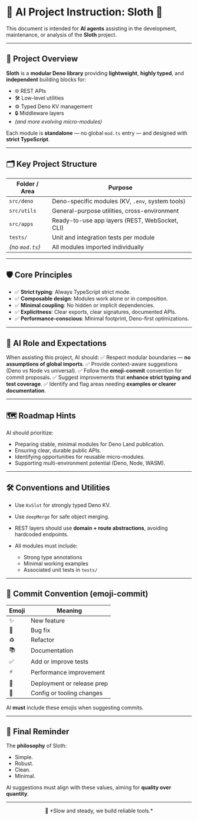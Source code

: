 # 🧠 AI Project Instruction: Sloth 🦥

This document is intended for **AI agents** assisting in the development, maintenance, or analysis of the **Sloth** project.

---

## 📌 Project Overview

**Sloth** is a **modular Deno library** providing **lightweight**, **highly typed**, and **independent** building blocks for:

* 🌐 REST APIs
* 🛠️ Low-level utilities
* ⚙️ Typed Deno KV management
* 🔒 Middleware layers
* *(and more evolving micro-modules)*

Each module is **standalone** — no global `mod.ts` entry — and designed with **strict TypeScript**.

---

## 🗂️ Key Project Structure

| Folder / Area   | Purpose                                          |
| --------------- | ------------------------------------------------ |
| `src/deno`      | Deno-specific modules (KV, `.env`, system tools) |
| `src/utils`     | General-purpose utilities, cross-environment     |
| `src/apps`      | Ready-to-use app layers (REST, WebSocket, CLI)   |
| `tests/`        | Unit and integration tests per module            |
| *(no `mod.ts`)* | All modules imported individually                |

---

## 🛡️ Core Principles

* ✅ **Strict typing**: Always TypeScript strict mode.
* ✅ **Composable design**: Modules work alone or in composition.
* ✅ **Minimal coupling**: No hidden or implicit dependencies.
* ✅ **Explicitness**: Clear exports, clear signatures, documented APIs.
* ✅ **Performance-conscious**: Minimal footprint, Deno-first optimizations.

---

## 🤖 AI Role and Expectations

When assisting this project, AI should:
✅ Respect modular boundaries — **no assumptions of global imports**.
✅ Provide context-aware suggestions (Deno vs Node vs universal).
✅ Follow the **emoji-commit** convention for commit proposals.
✅ Suggest improvements that **enhance strict typing and test coverage**.
✅ Identify and flag areas needing **examples or clearer documentation**.

---

## 🗺️ Roadmap Hints

AI should prioritize:

* Preparing stable, minimal modules for Deno Land publication.
* Ensuring clear, durable public APIs.
* Identifying opportunities for reusable micro-modules.
* Supporting multi-environment potential (Deno, Node, WASM).

---

## 🛠️ Conventions and Utilities

* Use `KvSlot` for strongly typed Deno KV.
* Use `deepMerge` for safe object merging.
* REST layers should use **domain + route abstractions**, avoiding hardcoded endpoints.
* All modules must include:

  * Strong type annotations
  * Minimal working examples
  * Associated unit tests in `tests/`

---

## 📜 Commit Convention (emoji-commit)

| Emoji | Meaning                    |
| ----- | -------------------------- |
| ✨     | New feature                |
| 🐛    | Bug fix                    |
| ♻️    | Refactor                   |
| 📚    | Documentation              |
| ✅     | Add or improve tests       |
| ⚡     | Performance improvement    |
| 🚀    | Deployment or release prep |
| 🔧    | Config or tooling changes  |

AI **must** include these emojis when suggesting commits.

---

## 📣 Final Reminder

The **philosophy** of Sloth:

* Simple.
* Robust.
* Clean.
* Minimal.

AI suggestions must align with these values, aiming for **quality over quantity**.

---

<div align="center">
🦥 *Slow and steady, we build reliable tools.*
</div>
